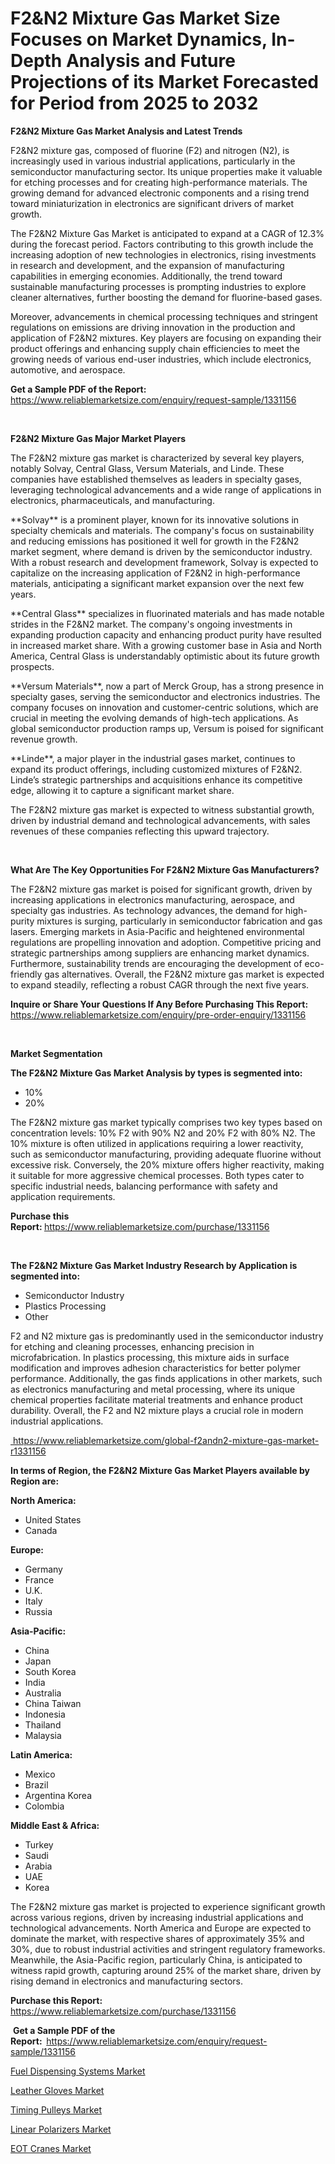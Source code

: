 <p><h1>F2&N2 Mixture Gas Market Size Focuses on Market Dynamics, In-Depth Analysis and Future Projections of its Market Forecasted for Period from 2025 to 2032</h1></p><p><strong>F2&N2 Mixture Gas Market Analysis and Latest Trends</strong></p>
<p><p>F2&N2 mixture gas, composed of fluorine (F2) and nitrogen (N2), is increasingly used in various industrial applications, particularly in the semiconductor manufacturing sector. Its unique properties make it valuable for etching processes and for creating high-performance materials. The growing demand for advanced electronic components and a rising trend toward miniaturization in electronics are significant drivers of market growth. </p><p>The F2&N2 Mixture Gas Market is anticipated to expand at a CAGR of 12.3% during the forecast period. Factors contributing to this growth include the increasing adoption of new technologies in electronics, rising investments in research and development, and the expansion of manufacturing capabilities in emerging economies. Additionally, the trend toward sustainable manufacturing processes is prompting industries to explore cleaner alternatives, further boosting the demand for fluorine-based gases. </p><p>Moreover, advancements in chemical processing techniques and stringent regulations on emissions are driving innovation in the production and application of F2&N2 mixtures. Key players are focusing on expanding their product offerings and enhancing supply chain efficiencies to meet the growing needs of various end-user industries, which include electronics, automotive, and aerospace.</p></p>
<p><strong>Get a Sample PDF of the Report:&nbsp;</strong> <a href="https://www.reliablemarketsize.com/enquiry/request-sample/1331156?utm_campaign=3254&utm_medium=2&utm_source=Github&utm_content=ia&utm_term=26032025&utm_id=f2n2-mixture-gas">https://www.reliablemarketsize.com/enquiry/request-sample/1331156</a></p>
<p>&nbsp;</p>
<p><strong>F2&N2 Mixture Gas Major Market Players</strong></p>
<p><p>The F2&N2 mixture gas market is characterized by several key players, notably Solvay, Central Glass, Versum Materials, and Linde. These companies have established themselves as leaders in specialty gases, leveraging technological advancements and a wide range of applications in electronics, pharmaceuticals, and manufacturing.</p><p>**Solvay** is a prominent player, known for its innovative solutions in specialty chemicals and materials. The company's focus on sustainability and reducing emissions has positioned it well for growth in the F2&N2 market segment, where demand is driven by the semiconductor industry. With a robust research and development framework, Solvay is expected to capitalize on the increasing application of F2&N2 in high-performance materials, anticipating a significant market expansion over the next few years.</p><p>**Central Glass** specializes in fluorinated materials and has made notable strides in the F2&N2 market. The company's ongoing investments in expanding production capacity and enhancing product purity have resulted in increased market share. With a growing customer base in Asia and North America, Central Glass is understandably optimistic about its future growth prospects.</p><p>**Versum Materials**, now a part of Merck Group, has a strong presence in specialty gases, serving the semiconductor and electronics industries. The company focuses on innovation and customer-centric solutions, which are crucial in meeting the evolving demands of high-tech applications. As global semiconductor production ramps up, Versum is poised for significant revenue growth.</p><p>**Linde**, a major player in the industrial gases market, continues to expand its product offerings, including customized mixtures of F2&N2. Linde’s strategic partnerships and acquisitions enhance its competitive edge, allowing it to capture a significant market share.</p><p>The F2&N2 mixture gas market is expected to witness substantial growth, driven by industrial demand and technological advancements, with sales revenues of these companies reflecting this upward trajectory.</p></p>
<p>&nbsp;</p>
<p><strong>What Are The Key Opportunities For F2&N2 Mixture Gas Manufacturers?</strong></p>
<p><p>The F2&N2 mixture gas market is poised for significant growth, driven by increasing applications in electronics manufacturing, aerospace, and specialty gas industries. As technology advances, the demand for high-purity mixtures is surging, particularly in semiconductor fabrication and gas lasers. Emerging markets in Asia-Pacific and heightened environmental regulations are propelling innovation and adoption. Competitive pricing and strategic partnerships among suppliers are enhancing market dynamics. Furthermore, sustainability trends are encouraging the development of eco-friendly gas alternatives. Overall, the F2&N2 mixture gas market is expected to expand steadily, reflecting a robust CAGR through the next five years.</p></p>
<p><strong>Inquire or Share Your Questions If Any Before Purchasing This Report:</strong> <a href="https://www.reliablemarketsize.com/enquiry/pre-order-enquiry/1331156?utm_campaign=3254&utm_medium=2&utm_source=Github&utm_content=ia&utm_term=26032025&utm_id=f2n2-mixture-gas">https://www.reliablemarketsize.com/enquiry/pre-order-enquiry/1331156</a></p>
<p>&nbsp;</p>
<p><strong>Market Segmentation</strong></p>
<p><strong>The F2&N2 Mixture Gas Market Analysis by types is segmented into:</strong></p>
<p><ul><li>10%</li><li>20%</li></ul></p>
<p><p>The F2&N2 mixture gas market typically comprises two key types based on concentration levels: 10% F2 with 90% N2 and 20% F2 with 80% N2. The 10% mixture is often utilized in applications requiring a lower reactivity, such as semiconductor manufacturing, providing adequate fluorine without excessive risk. Conversely, the 20% mixture offers higher reactivity, making it suitable for more aggressive chemical processes. Both types cater to specific industrial needs, balancing performance with safety and application requirements.</p></p>
<p><strong>Purchase this Report:&nbsp;</strong><a href="https://www.reliablemarketsize.com/purchase/1331156?utm_campaign=3254&utm_medium=2&utm_source=Github&utm_content=ia&utm_term=26032025&utm_id=f2n2-mixture-gas">https://www.reliablemarketsize.com/purchase/1331156</a></p>
<p>&nbsp;</p>
<p><strong>The F2&N2 Mixture Gas Market Industry Research by Application is segmented into:</strong></p>
<p><ul><li>Semiconductor Industry</li><li>Plastics Processing</li><li>Other</li></ul></p>
<p><p>F2 and N2 mixture gas is predominantly used in the semiconductor industry for etching and cleaning processes, enhancing precision in microfabrication. In plastics processing, this mixture aids in surface modification and improves adhesion characteristics for better polymer performance. Additionally, the gas finds applications in other markets, such as electronics manufacturing and metal processing, where its unique chemical properties facilitate material treatments and enhance product durability. Overall, the F2 and N2 mixture plays a crucial role in modern industrial applications.</p></p>
<p><a href="https://www.reliablemarketsize.com/global-f2andn2-mixture-gas-market-r1331156?utm_campaign=3254&utm_medium=2&utm_source=Github&utm_content=ia&utm_term=26032025&utm_id=f2n2-mixture-gas">&nbsp;https://www.reliablemarketsize.com/global-f2andn2-mixture-gas-market-r1331156</a></p>
<p><strong>In terms of Region, the F2&N2 Mixture Gas Market Players available by Region are:</strong></p>
<p>
    <p> <strong> North America: </strong>
        <ul>
            <li>United States</li>
            <li>Canada</li>
        </ul>
        </p> 
    <p> <strong> Europe: </strong>
        <ul>
            <li>Germany</li>
            <li>France</li>
            <li>U.K.</li>
            <li>Italy</li>
            <li>Russia</li>
        </ul>
        </p> 
    <p> <strong> Asia-Pacific: </strong>
        <ul>
            <li>China</li>
            <li>Japan</li>
            <li>South Korea</li>
            <li>India</li>
            <li>Australia</li>
            <li>China Taiwan</li>
            <li>Indonesia</li>
            <li>Thailand</li>
            <li>Malaysia</li>
        </ul>
        </p> 
    <p> <strong> Latin America: </strong>
        <ul>
            <li>Mexico</li>
            <li>Brazil</li>
            <li>Argentina Korea</li>
            <li>Colombia</li>
        </ul>
        </p> 
    <p> <strong> Middle East & Africa: </strong>
        <ul>
            <li>Turkey</li>
            <li>Saudi</li>
            <li>Arabia</li>
            <li>UAE</li>
            <li>Korea</li>
        </ul>
    </p>
    </p>
<p><p>The F2&N2 mixture gas market is projected to experience significant growth across various regions, driven by increasing industrial applications and technological advancements. North America and Europe are expected to dominate the market, with respective shares of approximately 35% and 30%, due to robust industrial activities and stringent regulatory frameworks. Meanwhile, the Asia-Pacific region, particularly China, is anticipated to witness rapid growth, capturing around 25% of the market share, driven by rising demand in electronics and manufacturing sectors.</p></p>
<p><strong>Purchase this Report: </strong><a href="https://www.reliablemarketsize.com/purchase/1331156?utm_campaign=3254&utm_medium=2&utm_source=Github&utm_content=ia&utm_term=26032025&utm_id=f2n2-mixture-gas">https://www.reliablemarketsize.com/purchase/1331156</a></p>
<p>&nbsp;<strong>Get a Sample PDF of the Report:&nbsp;&nbsp;</strong><a href="https://www.reliablemarketsize.com/enquiry/request-sample/1331156?utm_campaign=3254&utm_medium=2&utm_source=Github&utm_content=ia&utm_term=26032025&utm_id=f2n2-mixture-gas">https://www.reliablemarketsize.com/enquiry/request-sample/1331156</a></p>
<p><strong></strong></p>
<p><p><a href="https://www.linkedin.com/pulse/projected-growth-fuel-dispensing-systems-market-anticipating-dh2qe?utm_campaign=3254&utm_medium=2&utm_source=Github&utm_content=ia&utm_term=26032025&utm_id=f2n2-mixture-gas">Fuel Dispensing Systems Market</a></p><p><a href="https://www.linkedin.com/pulse/leather-gloves-market-research-report-exploring-size-revenue-ur0ee?utm_campaign=3254&utm_medium=2&utm_source=Github&utm_content=ia&utm_term=26032025&utm_id=f2n2-mixture-gas">Leather Gloves Market</a></p><p><a href="https://www.linkedin.com/pulse/projected-growth-revenue-timing-pulleys-market-64-cagr-from-2025-ukyte?utm_campaign=3254&utm_medium=2&utm_source=Github&utm_content=ia&utm_term=26032025&utm_id=f2n2-mixture-gas">Timing Pulleys Market</a></p><p><a href="https://www.linkedin.com/pulse/insightson-linear-polarizers-market-examining-markets-nxhre?utm_campaign=3254&utm_medium=2&utm_source=Github&utm_content=ia&utm_term=26032025&utm_id=f2n2-mixture-gas">Linear Polarizers Market</a></p><p><a href="https://www.linkedin.com/pulse/eot-cranes-market-size-cagr-46-current-development-application-bfyue?utm_campaign=3254&utm_medium=2&utm_source=Github&utm_content=ia&utm_term=26032025&utm_id=f2n2-mixture-gas">EOT Cranes Market</a></p></p>